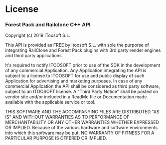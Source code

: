 # License #

### Forest Pack and Railclone C++ API ###

Copyright (c) 2019 iToosoft S.L.

This API is provided as FREE by Itoosoft S.L. with sole the purporse of integrating RailClone and Forest Pack plugins with 3rd party render engines and third party applications. 

It's required to notify ITOOSOFT prior to use of the SDK in the development of any commercial Application.  Any Application integrating the API is subject to a license to ITOOSOFT for use and public display of such Application for advertising and marketing purposes. In case of any commercial Application the API shall be considered as third party software, subject to an ITOOSOFT license. A "Third Party Notice" shall be posted on vendor site and/or included in a ReadMe file or Documentation made available with the applicable service or tool.

THIS SOFTWARE AND THE ACCOMPANYING FILES ARE DISTRIBUTED "AS IS" AND WITHOUT WARRANTIES AS TO PERFORMANCE OF MERCHANTABILITY OR ANY OTHER WARRANTIES WHETHER EXPRESSED OR IMPLIED. Because of the various hardware and software environments into which this software may be put, NO WARRANTY OF FITNESS FOR A PARTICULAR PURPOSE IS OFFERED OR IMPLIED.
